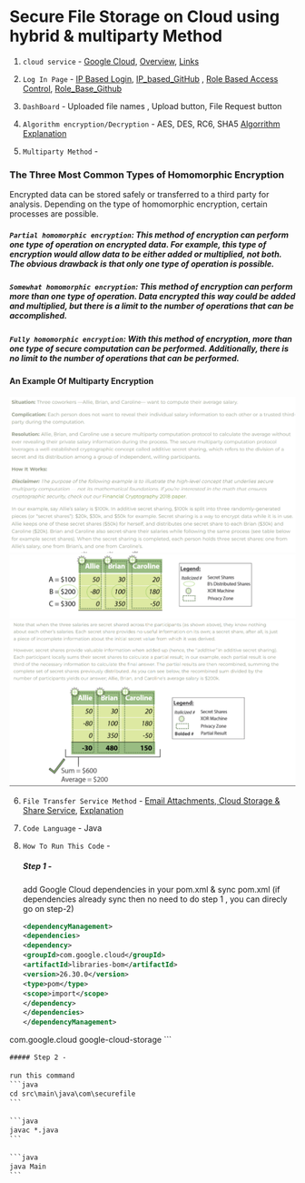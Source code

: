 #  Secure File Storage on Cloud using hybrid & multiparty Method

1. `cloud service` - [Google Cloud](https://chat.openai.com/share/a350d15e-28c1-4e20-b82e-7c73cbffef0f), [Overview](https://www.geeksforgeeks.org/an-overview-of-cloud-cryptography/), [Links](https://cloud.google.com/docs/)

2. `Log In Page` - [IP Based Login](https://connect.ebsco.com/s/article/What-is-IP-Address-Authentication?language=en_US), [IP_based_GitHub](https://github.com/topics/java-login-page) , [Role Based Access Control](<https://auth0.com/docs/manage-users/access-control/rbac#:~:text=Role%2Dbased%20access%20control%20(RBAC,assigning%20permissions%20to%20users%20individually.)>), [Role_Base_Github](https://github.com/topics/role-based-access-control?l=java)

3. `DashBoard` - Uploaded file names , Upload button, File Request button

4. `Algorithm encryption/Decryption` - AES, DES, RC6, SHA5
   [Algorrithm Explanation](https://chat.openai.com/share/d4c200ff-e7d9-451e-aa48-9c005a703ec9)

5. `Multiparty Method` -

### The Three Most Common Types of Homomorphic Encryption

Encrypted data can be stored safely or transferred to a third party for analysis. Depending on the type of homomorphic encryption, certain processes are possible.

##### `Partial homomorphic encryption`: This method of encryption can perform one type of operation on encrypted data. For example, this type of encryption would allow data to be either added or multiplied, not both. The obvious drawback is that only one type of operation is possible.

##### `Somewhat homomorphic encryption`: This method of encryption can perform more than one type of operation. Data encrypted this way could be added and multiplied, but there is a limit to the number of operations that can be accomplished.

##### `Fully homomorphic encryption`: With this method of encryption, more than one type of secure computation can be performed. Additionally, there is no limit to the number of operations that can be performed.

#### An Example Of Multiparty Encryption

![Example](src/main/resources/image/1.png)
![Example](src/main/resources/image/2.png)
![Example](src/main/resources/image/3.png)

6. `File Transfer Service Method` - [Email Attachments, Cloud Storage & Share Service](https://cloud.google.com/appengine/docs/legacy/standard/java/mail/mail-with-headers-attachments), [Explanation](https://ieeexplore.ieee.org/iel7/6287639/8948470/09262897.pdf)

7. `Code Language` - Java

8. `How To Run This Code` -

   ##### Step 1 -

   add Google Cloud dependencies in your pom.xml & sync pom.xml (if dependencies already sync then no need to do step 1 , you can direcly go on step-2)
   ```xml
   <dependencyManagement>
   <dependencies>
   <dependency>
   <groupId>com.google.cloud</groupId>
   <artifactId>libraries-bom</artifactId>
   <version>26.30.0</version>
   <type>pom</type>
   <scope>import</scope>
   </dependency>
   </dependencies>
   </dependencyManagement>

  <dependencies>
    <dependency>
      <groupId>com.google.cloud</groupId>
      <artifactId>google-cloud-storage</artifactId>
    </dependency>
  </dependencies>
      ```
                            
    ##### Step 2 -

    run this command
    ```java
    cd src\main\java\com\securefile
    ```

    ```java
    javac *.java
    ```

    ```java
    java Main
    ```

